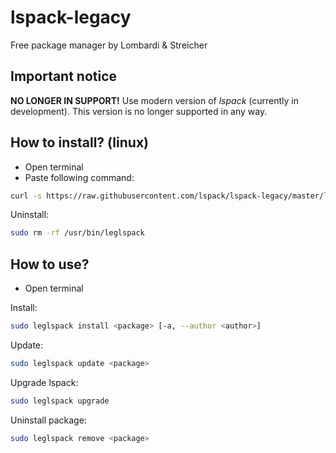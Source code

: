 # lspack-legacy
Free package manager by Lombardi & Streicher

## Important notice
**NO LONGER IN SUPPORT!**
Use modern version of *lspack* (currently in development).
This version is no longer supported in any way.

## How to install? (linux)

* Open terminal
* Paste following command:

```bash
curl -s https://raw.githubusercontent.com/lspack/lspack-legacy/master/lspack_install_script.sh | sudo sh
```

Uninstall:
```bash
sudo rm -rf /usr/bin/leglspack
```

## How to use?

* Open terminal

Install:
```bash
sudo leglspack install <package> [-a, --author <author>]
```

Update:
```bash
sudo leglspack update <package>
```

Upgrade lspack:
```bash
sudo leglspack upgrade
```

Uninstall package:
```bash
sudo leglspack remove <package>
```

